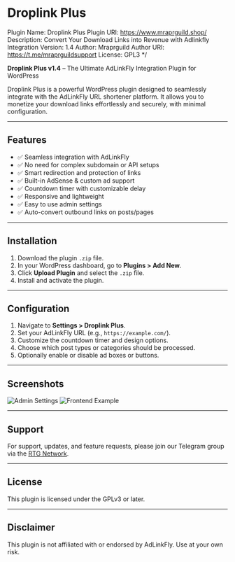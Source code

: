 # Droplink Plus
Plugin Name: Droplink Plus
 Plugin URI: https://www.mraprguild.shop/
 Description: Convert Your Download Links into Revenue with Adlinkfly Integration
 Version: 1.4
 Author: Mraprguild
 Author URI: https://t.me/mraprguildsupport
 License: GPL3
*/

**Droplink Plus v1.4** – The Ultimate AdLinkFly Integration Plugin for WordPress

Droplink Plus is a powerful WordPress plugin designed to seamlessly integrate with the AdLinkFly URL shortener platform. It allows you to monetize your download links effortlessly and securely, with minimal configuration.

---

## Features

- ✅ Seamless integration with AdLinkFly
- ✅ No need for complex subdomain or API setups
- ✅ Smart redirection and protection of links
- ✅ Built-in AdSense & custom ad support
- ✅ Countdown timer with customizable delay
- ✅ Responsive and lightweight
- ✅ Easy to use admin settings
- ✅ Auto-convert outbound links on posts/pages

---

## Installation

1. Download the plugin `.zip` file.
2. In your WordPress dashboard, go to **Plugins > Add New**.
3. Click **Upload Plugin** and select the `.zip` file.
4. Install and activate the plugin.

---

## Configuration

1. Navigate to **Settings > Droplink Plus**.
2. Set your AdLinkFly URL (e.g., `https://example.com/`).
3. Customize the countdown timer and design options.
4. Choose which post types or categories should be processed.
5. Optionally enable or disable ad boxes or buttons.

---

## Screenshots

![Admin Settings](screenshots/admin-settings.png)
![Frontend Example](screenshots/frontend-example.png)

---

## Support

For support, updates, and feature requests, please join our Telegram group via the [RTG Network]([https://t.me/mraprguildsupport).

---

## License

This plugin is licensed under the GPLv3 or later.

---

## Disclaimer

This plugin is not affiliated with or endorsed by AdLinkFly. Use at your own risk.

